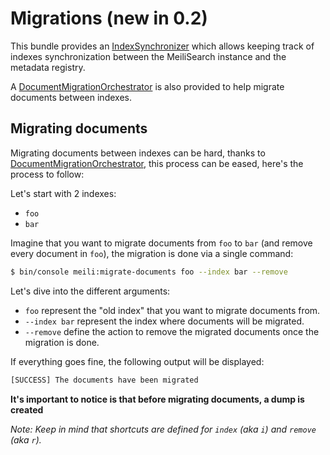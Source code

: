 # Migrations (new in **0.2**)

This bundle provides an [IndexSynchronizer](../src/Index/IndexSynchronizer.php) which allows keeping
track of indexes synchronization between the MeiliSearch instance and the metadata registry.

A [DocumentMigrationOrchestrator](../src/Document/DocumentMigrationOrchestrator.php) is also provided
to help migrate documents between indexes.

## Migrating documents

Migrating documents between indexes can be hard, 
thanks to [DocumentMigrationOrchestrator](../src/Document/DocumentMigrationOrchestrator.php), 
this process can be eased, here's the process to follow: 

Let's start with 2 indexes:

- `foo`
- `bar`

Imagine that you want to migrate documents from `foo` to `bar` (and remove every document in `foo`),
the migration is done via a single command:

```bash
$ bin/console meili:migrate-documents foo --index bar --remove
```

Let's dive into the different arguments:

- `foo` represent the "old index" that you want to migrate documents from.
- `--index bar` represent the index where documents will be migrated.
- `--remove` define the action to remove the migrated documents once the migration is done.

If everything goes fine, the following output will be displayed:

```bash
[SUCCESS] The documents have been migrated
```

**It's important to notice is that before migrating documents, a dump is created**

_Note: Keep in mind that shortcuts are defined for `index` (aka `i`)  and `remove` (aka `r`)._
